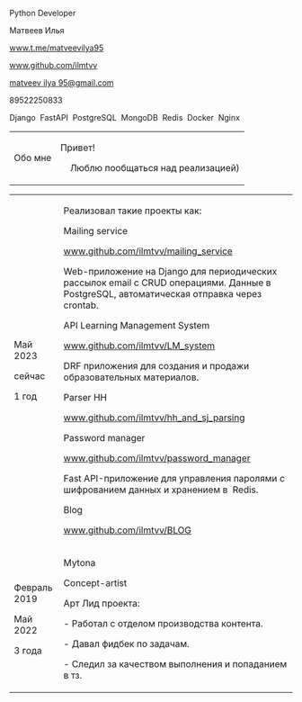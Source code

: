 <html><head><meta content="text/html; charset=UTF-8" http-equiv="content-type"></head><body class="c21 doc-content"><p class="c15"><span class="c5">Python Developer</span></p><p class="c11"><span class="c0">&#1052;&#1072;&#1090;&#1074;&#1077;&#1077;&#1074; &#1048;&#1083;&#1100;&#1103;</span></p><p class="c11"><span class="c8"><a class="c2" href="https://www.google.com/url?q=http://www.t.me/matveevilya95&amp;sa=D&amp;source=editors&amp;ust=1716845786165726&amp;usg=AOvVaw0JUWl0Rpc9QEYRc4UOjh8o">www.t.me/matveevilya95</a></span></p><p class="c7 c27"><span class="c10"></span></p><p class="c11 c16"><span class="c8"><a class="c2" href="https://www.google.com/url?q=http://www.github.com/ilmtvv&amp;sa=D&amp;source=editors&amp;ust=1716845786166140&amp;usg=AOvVaw2p8Tjt6duLVxK9GgJv2ilJ">www.github.com/ilmtvv</a></span></p><p class="c11 c16"><span class="c20"><a class="c2" href="mailto:matveevilya95@gmail.com">matveev ilya 95@gmail.com</a></span></p><p class="c15 c26"><span class="c0">89522250833 </span></p><p class="c7 c26"><span class="c0"></span></p><p class="c15"><span class="c10">Django &nbsp;FastAPI &nbsp;PostgreSQL &nbsp;MongoDB &nbsp;Redis &nbsp;Docker &nbsp;Nginx</span></p><p class="c7 c27"><span class="c10"></span></p><a id="t.06371d8ee97997193cae072926ad8720157d7b88"></a><a id="t.0"></a><table class="c17"><tr class="c23"><td class="c13" colspan="1" rowspan="1"><p class="c9"><span class="c3">&#1054;&#1073;&#1086; &#1084;&#1085;&#1077;</span></p></td><td class="c22" colspan="1" rowspan="1"><p class="c9"><span class="c6">&#1055;&#1088;&#1080;&#1074;&#1077;&#1090;!</span></p><p class="c9"><span class="c3">&nbsp; &nbsp; &#1051;&#1102;&#1073;&#1083;&#1102; &#1087;&#1086;&#1086;&#1073;&#1097;&#1072;&#1090;&#1100;&#1089;&#1103; &#1085;&#1072;&#1076; &#1088;&#1077;&#1072;&#1083;&#1080;&#1079;&#1072;&#1094;&#1080;&#1077;&#1081;)</span></p><p class="c4"><span class="c10"></span></p></td></tr></table><p class="c7 c26"><span class="c10"></span></p><a id="t.84f9a20214753c8647b2e48cc20c432eab7fba22"></a><a id="t.1"></a><table class="c17"><tr class="c14"><td class="c25" colspan="1" rowspan="1"><p class="c9"><span class="c3">&#1052;&#1072;&#1081; 2023</span></p><p class="c9"><span class="c3">&#1089;&#1077;&#1081;&#1095;&#1072;&#1089;</span></p><p class="c9"><span class="c12">1 &#1075;&#1086;&#1076;</span></p></td><td class="c1" colspan="1" rowspan="1"><p class="c9"><span class="c3">&#1056;&#1077;&#1072;&#1083;&#1080;&#1079;&#1086;&#1074;&#1072;&#1083; &#1090;&#1072;&#1082;&#1080;&#1077; &#1087;&#1088;&#1086;&#1077;&#1082;&#1090;&#1099; &#1082;&#1072;&#1082;: </span></p><p class="c4"><span class="c3"></span></p><p class="c9"><span class="c6">Mailing service</span></p><p class="c9"><span class="c19 c12"><a class="c2" href="https://www.google.com/url?q=http://www.github.com/ilmtvv/mailing_service&amp;sa=D&amp;source=editors&amp;ust=1716845786169035&amp;usg=AOvVaw10FGpNAu_1kudSs2pDw6y6">www.github.com/ilmtvv/mailing_service</a></span></p><p class="c9"><span class="c3">Web-&#1087;&#1088;&#1080;&#1083;&#1086;&#1078;&#1077;&#1085;&#1080;&#1077; &#1085;&#1072; Django &#1076;&#1083;&#1103; &#1087;&#1077;&#1088;&#1080;&#1086;&#1076;&#1080;&#1095;&#1077;&#1089;&#1082;&#1080;&#1093; &#1088;&#1072;&#1089;&#1089;&#1099;&#1083;&#1086;&#1082; email &#1089; CRUD &#1086;&#1087;&#1077;&#1088;&#1072;&#1094;&#1080;&#1103;&#1084;&#1080;. &#1044;&#1072;&#1085;&#1085;&#1099;&#1077; &#1074; PostgreSQL, &#1072;&#1074;&#1090;&#1086;&#1084;&#1072;&#1090;&#1080;&#1095;&#1077;&#1089;&#1082;&#1072;&#1103; &#1086;&#1090;&#1087;&#1088;&#1072;&#1074;&#1082;&#1072; &#1095;&#1077;&#1088;&#1077;&#1079; crontab.</span></p><p class="c4"><span class="c3"></span></p><p class="c9"><span class="c6">API Learning Management System</span></p><p class="c9"><span class="c12 c19"><a class="c2" href="https://www.google.com/url?q=http://www.github.com/ilmtvv/LM_system&amp;sa=D&amp;source=editors&amp;ust=1716845786169642&amp;usg=AOvVaw3JHVMkCL20NbO3he-YH6u6">www.github.com/ilmtvv/LM_system</a></span></p><p class="c9"><span class="c3">DRF &#1087;&#1088;&#1080;&#1083;&#1086;&#1078;&#1077;&#1085;&#1080;&#1103; &#1076;&#1083;&#1103; &#1089;&#1086;&#1079;&#1076;&#1072;&#1085;&#1080;&#1103; &#1080; &#1087;&#1088;&#1086;&#1076;&#1072;&#1078;&#1080; &#1086;&#1073;&#1088;&#1072;&#1079;&#1086;&#1074;&#1072;&#1090;&#1077;&#1083;&#1100;&#1085;&#1099;&#1093; &#1084;&#1072;&#1090;&#1077;&#1088;&#1080;&#1072;&#1083;&#1086;&#1074;.</span></p><p class="c4"><span class="c3"></span></p><p class="c9"><span class="c6">Parser HH</span></p><p class="c9"><span class="c19 c12"><a class="c2" href="https://www.google.com/url?q=http://www.github.com/ilmtvv/hh_and_sj_parsing&amp;sa=D&amp;source=editors&amp;ust=1716845786170121&amp;usg=AOvVaw2U06l2kkioI26OooJIkaRw">www.github.com/ilmtvv/hh_and_sj_parsing</a></span></p><p class="c4"><span class="c3"></span></p><p class="c9"><span class="c6">Password manager</span></p><p class="c9"><span class="c19 c12"><a class="c2" href="https://www.google.com/url?q=http://www.github.com/ilmtvv/password_manager&amp;sa=D&amp;source=editors&amp;ust=1716845786170610&amp;usg=AOvVaw2WPoqkJY6sbgyjWb72ytbt">www.github.com/ilmtvv/password_manager</a></span></p><p class="c9"><span class="c3">Fast API-&#1087;&#1088;&#1080;&#1083;&#1086;&#1078;&#1077;&#1085;&#1080;&#1077; &#1076;&#1083;&#1103; &#1091;&#1087;&#1088;&#1072;&#1074;&#1083;&#1077;&#1085;&#1080;&#1103; &#1087;&#1072;&#1088;&#1086;&#1083;&#1103;&#1084;&#1080; &#1089; &#1096;&#1080;&#1092;&#1088;&#1086;&#1074;&#1072;&#1085;&#1080;&#1077;&#1084; &#1076;&#1072;&#1085;&#1085;&#1099;&#1093; &#1080; &#1093;&#1088;&#1072;&#1085;&#1077;&#1085;&#1080;&#1077;&#1084; &#1074; &nbsp;Redis.</span></p><p class="c4"><span class="c3"></span></p><p class="c9"><span class="c6">Blog</span></p><p class="c9"><span class="c19 c12"><a class="c2" href="https://www.google.com/url?q=http://www.github.com/ilmtvv/BLOG&amp;sa=D&amp;source=editors&amp;ust=1716845786171400&amp;usg=AOvVaw2Tg4dkHXRsuOwR25q0Ahho">www.github.com/ilmtvv/BLOG</a></span></p><p class="c4"><span class="c6"></span></p></td></tr><tr class="c28"><td class="c25" colspan="1" rowspan="1"><p class="c9"><span class="c3">&#1060;&#1077;&#1074;&#1088;&#1072;&#1083;&#1100; 2019</span></p><p class="c9"><span class="c3">&#1052;&#1072;&#1081; 2022</span></p><p class="c9"><span class="c3">3 &#1075;&#1086;&#1076;&#1072;</span></p></td><td class="c1" colspan="1" rowspan="1"><p class="c9"><span class="c3">Mytona</span></p><p class="c9"><span class="c3">Concept-artist</span></p><p class="c4"><span class="c3"></span></p><p class="c9"><span class="c3">&#1040;&#1088;&#1090; &#1051;&#1080;&#1076; &#1087;&#1088;&#1086;&#1077;&#1082;&#1090;&#1072;:</span></p><p class="c9"><span class="c3">- &#1056;&#1072;&#1073;&#1086;&#1090;&#1072;&#1083; &#1089; &#1086;&#1090;&#1076;&#1077;&#1083;&#1086;&#1084; &#1087;&#1088;&#1086;&#1080;&#1079;&#1074;&#1086;&#1076;&#1089;&#1090;&#1074;&#1072; &#1082;&#1086;&#1085;&#1090;&#1077;&#1085;&#1090;&#1072;.</span></p><p class="c9"><span class="c3">- &#1044;&#1072;&#1074;&#1072;&#1083; &#1092;&#1080;&#1076;&#1073;&#1077;&#1082; &#1087;&#1086; &#1079;&#1072;&#1076;&#1072;&#1095;&#1072;&#1084;.</span></p><p class="c9"><span class="c3">- &#1057;&#1083;&#1077;&#1076;&#1080;&#1083; &#1079;&#1072; &#1082;&#1072;&#1095;&#1077;&#1089;&#1090;&#1074;&#1086;&#1084; &#1074;&#1099;&#1087;&#1086;&#1083;&#1085;&#1077;&#1085;&#1080;&#1103; &#1080; &#1087;&#1086;&#1087;&#1072;&#1076;&#1072;&#1085;&#1080;&#1077;&#1084; &#1074; &#1090;&#1079;.</span></p></td></tr></table><p class="c7"><span class="c10"></span></p><p class="c7"><span class="c24"></span></p></body></html>
